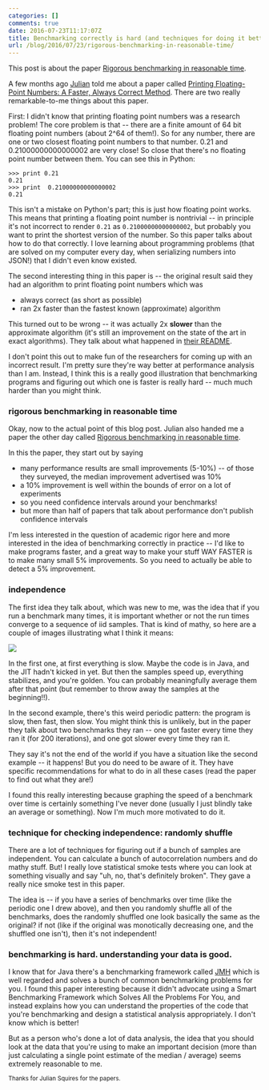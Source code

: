 ```yaml
---
categories: []
comments: true
date: 2016-07-23T11:17:07Z
title: Benchmarking correctly is hard (and techniques for doing it better)
url: /blog/2016/07/23/rigorous-benchmarking-in-reasonable-time/
---
```


This post is about the paper [Rigorous benchmarking in reasonable time](https://kar.kent.ac.uk/33611/).

A few months ago [Julian](http://www.cipht.net/) told me about a paper called [Printing Floating-Point Numbers: A Faster, Always Correct Method](https://cseweb.ucsd.edu/~lerner/papers/fp-printing-popl16.pdf). There are two really remarkable-to-me things about this paper.

First: I didn't know that printing floating point numbers was a research problem! The core problem is that -- there are a finite amount of 64 bit floating point numbers (about 2^64 of them!). So for any number, there are one or two closest floating point numbers to that number. 0.21 and 0.21000000000000002 are very close! So close that there's no floating point number between them. You can see this in Python:

```
>>> print 0.21
0.21
>>> print  0.21000000000000002
0.21
```

This isn't a mistake on Python's part; this is just how floating point works. This means that printing a floating point number is nontrivial -- in principle it's not incorrect to render `0.21` as `0.21000000000000002`, but probably you want to print the shortest version of the number. So this paper talks about how to do that correctly. I love learning about programming problems (that are solved on my computer every day, when serializing numbers into JSON!) that I didn't even know existed.

The second interesting thing in this paper is -- the original result said they had an algorithm to print floating point numbers which was

- always correct (as short as possible)
- ran 2x faster than the fastest known (approximate) algorithm

This turned out to be wrong -- it was actually 2x **slower** than the approximate algorithm (it's still an improvement on the state of the art in exact algorithms). They talk about what happened in [their README](https://github.com/marcandrysco/Errol).

I don't point this out to make fun of the researchers for coming up with an incorrect result. I'm pretty sure they're way better at performance analysis than I am. Instead, I think this is a really good illustration that benchmarking programs and figuring out which one is faster is really hard -- much much harder than you might think.

### rigorous benchmarking in reasonable time

Okay, now to the actual point of this blog post. Julian also handed me a paper the other day called [Rigorous benchmarking in reasonable time](https://kar.kent.ac.uk/33611/). 

In this the paper, they start out by saying

- many performance results are small improvements (5-10%) -- of those they surveyed, the median improvement advertised was 10%
- a 10% improvement is well within the bounds of error on a lot of experiments
- so you need confidence intervals around your benchmarks!
- but more than half of papers that talk about performance don't publish confidence intervals

I'm less interested in the question of academic rigor here and more interested in the idea of benchmarking correctly in practice -- I'd like to make programs faster, and a great way to make your stuff WAY FASTER is to make many small 5% improvements. So you need to actually be able to detect a 5% improvement.

### independence

The first idea they talk about, which was new to me, was the idea that if you run a benchmark many times, it is important whether or not the run times converge to a sequence of iid samples. That is kind of mathy, so here are a couple of images illustrating what I think it means:

<img src="/images/benchmarking.png">

In the first one, at first everything is slow. Maybe the code is in Java, and the JIT hadn't kicked in yet. But then the samples speed up, everything stabilizes, and you're golden. You can probably meaningfully average them after that point (but remember to throw away the samples at the beginning!!).

In the second example, there's this weird periodic pattern: the program is slow, then fast, then slow. You might think this is unlikely, but in the paper they talk about two benchmarks they ran -- one got faster every time they ran it (for 200 iterations), and one got slower every time they ran it.

They say it's not the end of the world if you have a situation like the second example -- it happens! But you do need to be aware of it. They have specific recommendations for what to do in all these cases (read the paper to find out what they are!)

I found this really interesting because graphing the speed of a benchmark over time is certainly something I've never done (usually I just blindly take an average or something). Now I'm much more motivated to do it.

### technique for checking independence: randomly shuffle

There are a lot of techniques for figuring out if a bunch of samples are independent. You can calculate a bunch of autocorrelation numbers and do mathy stuff. But! I really love statistical smoke tests where you can look at something visually and say "uh, no, that's definitely broken". They gave a really nice smoke test in this paper.

The idea is -- if you have a series of benchmarks over time (like the periodic one I drew above), and then you randomly shuffle all of the benchmarks, does the randomly shuffled one look basically the same as the original? if not (like if the original was monotically decreasing one, and the shuffled one isn't), then it's not independent!

### benchmarking is hard. understanding your data is good.

I know that for Java there's a benchmarking framework called [JMH](http://java-performance.info/jmh/) which is well regarded and solves a bunch of common benchmarking problems for you. I found this paper interesting because it didn't advocate using a Smart Benchmarking Framework which Solves All the Problems For You, and instead explains how you can understand the properties of the code that you're benchmarking and design a statistical analysis appropriately. I don't know which is better!

But as a person who's done a lot of data analysis, the idea that you should look at the data that you're using to make an important decision (more than just calculating a single point estimate of the median / average) seems extremely reasonable to me.

<small> Thanks for Julian Squires for the papers. </small>